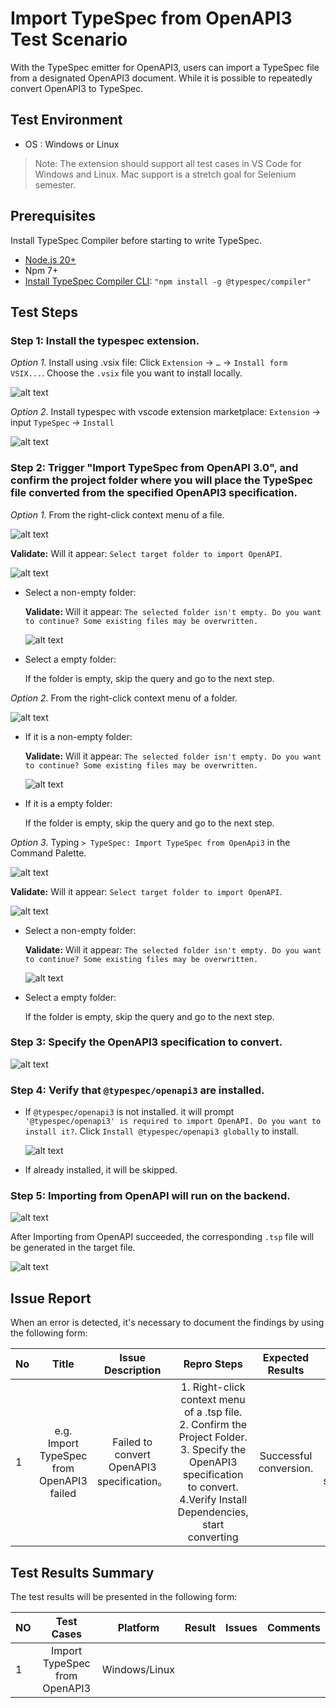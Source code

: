 # Import TypeSpec from OpenAPI3 Test Scenario

With the TypeSpec emitter for OpenAPI3, users can import a TypeSpec file from a designated OpenAPI3 document. While it is possible to repeatedly convert OpenAPI3 to TypeSpec.

## Test Environment

- OS : Windows or Linux

> Note: The extension should support all test cases in VS Code for Windows and Linux. Mac support is a stretch goal for Selenium semester.

## Prerequisites

Install TypeSpec Compiler before starting to write TypeSpec.

- [Node.js 20+](https://nodejs.org/download/)
- Npm 7+
- [Install TypeSpec Compiler CLI](https://typespec.io/docs/): `"npm install -g @typespec/compiler"`

## Test Steps

### Step 1: Install the typespec extension.

_Option 1_. Install using .vsix file:
Click `Extension` -> `…` -> `Install form VSIX...`. Choose the `.vsix` file you want to install locally.

![alt text](./images/InstallTypespec_VSIX.png)

_Option 2_. Install typespec with vscode extension marketplace:
`Extension` -> input `TypeSpec` -> `Install`

![alt text](./images/InstallTypespec_ExtensionMarketplaceTest01.png)

### Step 2: Trigger "Import TypeSpec from OpenAPI 3.0", and confirm the project folder where you will place the TypeSpec file converted from the specified OpenAPI3 specification.

_Option 1_. From the right-click context menu of a file.

![alt text](./images/TriggerImportTypeSpecfromOpenAPI3.png)

**Validate:** Will it appear: `Select target folder to import OpenAPI`.

![alt text](./images/ImportTypeSpecfromOpenAPI3_ConfirmProjectFolder.png)

- Select a non-empty folder:

  **Validate:** Will it appear: `The selected folder isn't empty. Do you want to continue? Some existing files may be overwritten.`

  ![alt text](./images/ImportTypeSpecfromOpenAPI3_VerifyFolderIsEmpty.png)

- Select a empty folder:

  If the folder is empty, skip the query and go to the next step.

_Option 2_. From the right-click context menu of a folder.

![alt text](./images/TriggerImportTypeSpecfromOpenAPI3_option2.png)

- If it is a non-empty folder:

  **Validate:** Will it appear: `The selected folder isn't empty. Do you want to continue? Some existing files may be overwritten.`

  ![alt text](./images/ImportTypeSpecfromOpenAPI3_VerifyFolderIsEmpty.png)

- If it is a empty folder:

  If the folder is empty, skip the query and go to the next step.

_Option 3_. Typing `> TypeSpec: Import TypeSpec from OpenApi3` in the Command Palette.

![alt text](./images/TriggerImportTypeSpecfromOpenAPI3_Option3.png)

**Validate:** Will it appear: `Select target folder to import OpenAPI`.

![alt text](./images/ImportTypeSpecfromOpenAPI3_ConfirmProjectFolder.png)

- Select a non-empty folder:

  **Validate:** Will it appear: `The selected folder isn't empty. Do you want to continue? Some existing files may be overwritten.`

  ![alt text](./images/ImportTypeSpecfromOpenAPI3_VerifyFolderIsEmpty.png)

- Select a empty folder:

  If the folder is empty, skip the query and go to the next step.

### Step 3: Specify the OpenAPI3 specification to convert.

![alt text](./images/ImportTypeSpecfromOpenAPI3_SpecifyOpenAPI3Specification.png)

### Step 4: Verify that `@typespec/openapi3` are installed.

- If `@typespec/openapi3` is not installed. it will prompt `'@typespec/openapi3' is required to import OpenAPI. Do you want to install it?`. Click `Install @typespec/openapi3 globally` to install.

  ![alt text](./images/ImportTypeSpecfromOpenAPI3_VerifyInstallaDependencies.png)

- If already installed, it will be skipped.

### Step 5: Importing from OpenAPI will run on the backend.

![alt text](./images/ImportTypeSpecfromOpenAPI3_ImportingOpenapi3Succeeded.png)

After Importing from OpenAPI succeeded, the corresponding `.tsp` file will be generated in the target file.

![alt text](./images/ImportTypeSpecfromOpenAPI3_ImportingOpenapi3_TspFile.png)

## Issue Report

When an error is detected, it's necessary to document the findings by using the following form:

| No  |                   Title                   |             Issue Description              |                                                                                         Repro Steps                                                                                         |    Expected Results    |              Actual Results               |  Comments  |
| --- | :---------------------------------------: | :----------------------------------------: | :-----------------------------------------------------------------------------------------------------------------------------------------------------------------------------------------: | :--------------------: | :---------------------------------------: | :--------: |
| 1   | e.g. Import TypeSpec from OpenAPI3 failed | Failed to convert OpenAPI3 specification。 | 1. Right-click context menu of a .tsp file. <br> 2. Confirm the Project Folder. <br> 3. Specify the OpenAPI3 specification to convert. <br> 4.Verify Install Dependencies, start converting | Successful conversion. | Failed to convert OpenAPI3 specification. | Issue link |

## Test Results Summary

The test results will be presented in the following form:

| NO  |          Test Cases           |   Platform    | Result | Issues | Comments |
| --- | :---------------------------: | :-----------: | :----: | :----: | :------: |
| 1   | Import TypeSpec from OpenAPI3 | Windows/Linux |        |        |          |
